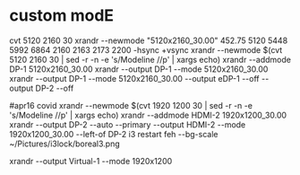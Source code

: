 # custom modE
cvt 5120 2160 30
xrandr --newmode "5120x2160_30.00"  452.75  5120 5448 5992 6864  2160 2163 2173 2200 -hsync +vsync
xrandr --newmode $(cvt 5120 2160 30 | sed -r -n -e 's/Modeline //p' | xargs echo)
xrandr --addmode DP-1 5120x2160_30.00
xrandr --output DP-1 --mode 5120x2160_30.00
xrandr --output DP-1 --mode 5120x2160_30.00 --output eDP-1 --off --output DP-2 --off

#apr16 covid
xrandr --newmode $(cvt 1920 1200 30 | sed -r -n -e 's/Modeline //p' | xargs echo)
xrandr --addmode HDMI-2 1920x1200_30.00
xrandr --output DP-2 --auto --primary --output HDMI-2 --mode 1920x1200_30.00 --left-of DP-2
i3 restart
feh --bg-scale ~/Pictures/i3lock/boreal3.png


xrandr --output Virtual-1 --mode 1920x1200
